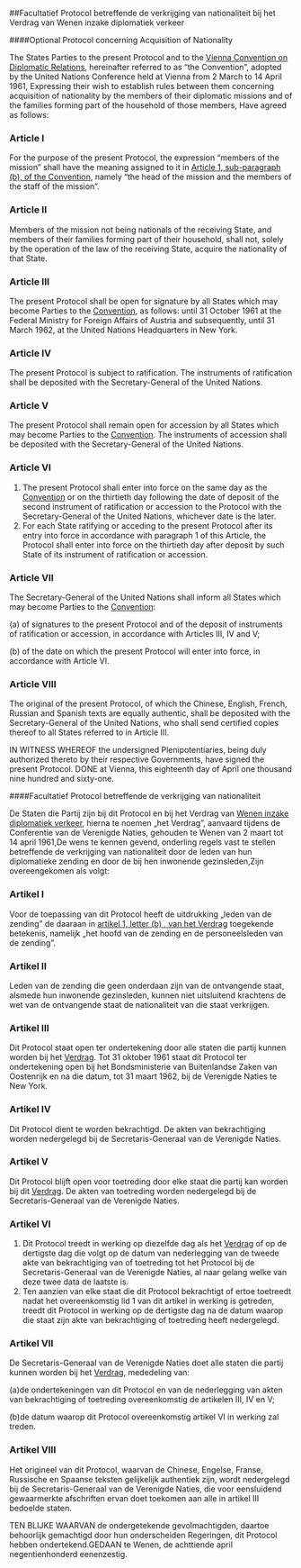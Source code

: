 <meta http-equiv='Content-Type' content='text/html; charset=utf-8' />

##Facultatief Protocol betreffende de verkrijging van nationaliteit bij het Verdrag van Wenen inzake diplomatiek verkeer

####Optional Protocol concerning Acquisition of Nationality

The States Parties to the present Protocol and to the [Vienna Convention on Diplomatic Relations](../../../../../../../../verdrag/vienna/convention/on/diplomatic/relations/BWBV0004345/README.md), hereinafter referred to as “the Convention”, adopted by the United Nations Conference held at Vienna from 2 March to 14 April 1961, Expressing their wish to establish rules between them concerning acquisition of nationality by the members of their diplomatic missions and of the families forming part of the household of those members,  Have agreed as follows:  

### Article  I  

For the purpose of the present Protocol, the expression “members of the mission” shall have the meaning assigned to it in [Article 1, sub-paragraph (b), of the Convention](../../../../../../../../verdrag/vienna/convention/on/diplomatic/relations/BWBV0004345/README.md), namely “the head of the mission and the members of the staff of the mission”. 

### Article  II  

Members of the mission not being nationals of the receiving State, and members of their families forming part of their household, shall not, solely by the operation of the law of the receiving State, acquire the nationality of that State. 

### Article  III  

The present Protocol shall be open for signature by all States which may become Parties to the [Convention](../../../../../../../../verdrag/vienna/convention/on/diplomatic/relations/BWBV0004345/README.md), as follows: until 31 October 1961 at the Federal Ministry for Foreign Affairs of Austria and subsequently, until 31 March 1962, at the United Nations Headquarters in New York. 

### Article  IV  

The present Protocol is subject to ratification. The instruments of ratification shall be deposited with the Secretary-General of the United Nations. 

### Article  V  

The present Protocol shall remain open for accession by all States which may become Parties to the [Convention](../../../../../../../../verdrag/vienna/convention/on/diplomatic/relations/BWBV0004345/README.md). The instruments of accession shall be deposited with the Secretary-General of the United Nations. 

### Article  VI  

1.  The present Protocol shall enter into force on the same day as the [Convention](../../../../../../../../verdrag/vienna/convention/on/diplomatic/relations/BWBV0004345/README.md) or on the thirtieth day following the date of deposit of the second instrument of ratification or accession to the Protocol with the Secretary-General of the United Nations, whichever date is the later.   
2.  For each State ratifying or acceding to the present Protocol after its entry into force in accordance with paragraph 1 of this Article, the Protocol shall enter into force on the thirtieth day after deposit by such State of its instrument of ratification or accession.  

### Article  VII  

The Secretary-General of the United Nations shall inform all States which may become Parties to the [Convention](../../../../../../../../verdrag/vienna/convention/on/diplomatic/relations/BWBV0004345/README.md): 

(a) of signatures to the present Protocol and of the deposit of instruments of ratification or accession, in accordance with Articles III, IV and V;  

(b) of the date on which the present Protocol will enter into force, in accordance with Article VI.   

### Article  VIII  

The original of the present Protocol, of which the Chinese, English, French, Russian and Spanish texts are equally authentic, shall be deposited with the Secretary-General of the United Nations, who shall send certified copies thereof to all States referred to in Article III. 

IN WITNESS WHEREOF the undersigned Plenipotentiaries, being duly authorized thereto by their respective Governments, have signed the present Protocol. DONE at Vienna, this eighteenth day of April one thousand nine hundred and sixty-one.  

####Facultatief Protocol betreffende de verkrijging van nationaliteit

De Staten die Partij zijn bij dit Protocol en bij het Verdrag van [Wenen inzake diplomatiek verkeer](../../../../../../../../verdrag/vienna/convention/on/diplomatic/relations/BWBV0004345/README.md), hierna te noemen „het Verdrag”, aanvaard tijdens de Conferentie van de Verenigde Naties, gehouden te Wenen van 2 maart tot 14 april 1961,De wens te kennen gevend, onderling regels vast te stellen betreffende de verkrijging van nationaliteit door de leden van hun diplomatieke zending en door de bij hen inwonende gezinsleden,Zijn overeengekomen als volgt:

### Artikel  I  

Voor de toepassing van dit Protocol heeft de uitdrukking „leden van de zending” de daaraan in [artikel 1, letter (b) , van het Verdrag](../../../../../../../../verdrag/vienna/convention/on/diplomatic/relations/BWBV0004345/README.md) toegekende betekenis, namelijk „het hoofd van de zending en de personeelsleden van de zending”.

### Artikel  II  

Leden van de zending die geen onderdaan zijn van de ontvangende staat, alsmede hun inwonende gezinsleden, kunnen niet uitsluitend krachtens de wet van de ontvangende staat de nationaliteit van die staat verkrijgen.

### Artikel  III  

Dit Protocol staat open ter ondertekening door alle staten die partij kunnen worden bij het [Verdrag](../../../../../../../../verdrag/vienna/convention/on/diplomatic/relations/BWBV0004345/README.md). Tot 31 oktober 1961 staat dit Protocol ter ondertekening open bij het Bondsministerie van Buitenlandse Zaken van Oostenrijk en na die datum, tot 31 maart 1962, bij de Verenigde Naties te New York.

### Artikel  IV  

Dit Protocol dient te worden bekrachtigd. De akten van bekrachtiging worden nedergelegd bij de Secretaris-Generaal van de Verenigde Naties.

### Artikel  V  

Dit Protocol blijft open voor toetreding door elke staat die partij kan worden bij dit [Verdrag](../../../../../../../../verdrag/vienna/convention/on/diplomatic/relations/BWBV0004345/README.md). De akten van toetreding worden nedergelegd bij de Secretaris-Generaal van de Verenigde Naties.

### Artikel  VI  

1. Dit Protocol treedt in werking op diezelfde dag als het [Verdrag](../../../../../../../../verdrag/vienna/convention/on/diplomatic/relations/BWBV0004345/README.md) of op de dertigste dag die volgt op de datum van nederlegging van de tweede akte van bekrachtiging van of toetreding tot het Protocol bij de Secretaris-Generaal van de Verenigde Naties, al naar gelang welke van deze twee data de laatste is.
2. Ten aanzien van elke staat die dit Protocol bekrachtigt of ertoe toetreedt nadat het overeenkomstig lid 1 van dit artikel in werking is getreden, treedt dit Protocol in werking op de dertigste dag na de datum waarop die staat zijn akte van bekrachtiging of toetreding heeft nedergelegd.

### Artikel  VII  

De Secretaris-Generaal van de Verenigde Naties doet alle staten die partij kunnen worden bij het [Verdrag](../../../../../../../../verdrag/vienna/convention/on/diplomatic/relations/BWBV0004345/README.md), mededeling van:

(a)de ondertekeningen van dit Protocol en van de nederlegging van akten van bekrachtiging of toetreding overeenkomstig de artikelen III, IV en V;

(b)de datum waarop dit Protocol overeenkomstig artikel VI in werking zal treden.

### Artikel  VIII  

Het origineel van dit Protocol, waarvan de Chinese, Engelse, Franse, Russische en Spaanse teksten gelijkelijk authentiek zijn, wordt nedergelegd bij de Secretaris-Generaal van de Verenigde Naties, die voor eensluidend gewaarmerkte afschriften ervan doet toekomen aan alle in artikel III bedoelde staten.

TEN BLIJKE WAARVAN de ondergetekende gevolmachtigden, daartoe behoorlijk gemachtigd door hun onderscheiden Regeringen, dit Protocol hebben ondertekend.GEDAAN te Wenen, de achttiende april negentienhonderd eenenzestig.

